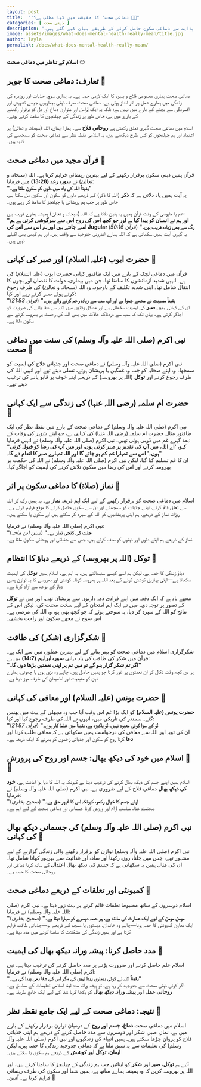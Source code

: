 ```yaml
---
layout: post
title:  "'دماغی صحت' کا حقیقت میں کیا مطلب ہے؟ 🧠🌙"
categories: [ ذہنی صحت ]
description: "اس مضمون میں دماغی صحت کے اسلامی نقطہ نظر کو سمجھا گیا ہے، جس میں قرآن اور حدیث کی روشنی میں سکون، صبر اور توکل کی اہمیت پر زور دیا گیا ہے۔ زندگی کے چیلنجز کا سامنا کرتے ہوئے اللہ کی ہدایت سے دماغی سکون حاصل کرنے کے طریقے بیان کیے گئے ہیں۔"
image: assets/images/what-does-mental-health-really-mean/title.jpg
author: layla
permalink: /docs/what-does-mental-health-really-mean/
---
```


**اسلام کے تناظر میں دماغی صحت** 😊

## تعارف: دماغی صحت کا جوہر 🌟

دماغی صحت ہماری مجموعی فلاح و بہبود کا ایک لازمی حصہ ہے۔ یہ ہماری سوچ، جذبات اور روزمرہ کی زندگی میں ہمارے عمل پر اثر انداز ہوتی ہے۔ دماغی صحت صرف ذہنی بیماریوں جیسے تشویش اور افسردگی سے بچنے کے بارے میں نہیں ہے؛ بلکہ یہ ایک پُرامن اور متوازن دماغ اور دل کو برقرار رکھنے کے بارے میں ہے، خاص طور پر زندگی کے چیلنجوں کا سامنا کرتے ہوئے۔

اسلام میں دماغی صحت گہری تعلق رکھتی ہے **روحانی فلاح** سے۔ ہمارا ایمان، اللہ (سبحانہ و تعالیٰ) پر اعتماد اور ہم چیلنجوں کو کس طرح دیکھتے ہیں، یہ اسلامی نقطہ نظر سے دماغی صحت کو سمجھنے کی کلید ہیں۔

## قرآن مجید میں دماغی صحت 📖

قرآن ہمیں ذہنی سکون برقرار رکھنے کے لیے بہترین رہنمائی فراہم کرتا ہے۔ اللہ (سبحانہ و تعالیٰ) نے **سورہ رعد (13:28)** میں فرمایا:  
**"یقیناً اللہ کی یاد میں دلوں کو سکون ملتا ہے۔"**  
یہ آیت ہمیں یاد دلاتی ہے کہ **ذکر** (اللہ کا ذکر) کے ذریعے دلوں کو سکون اور سکون مل سکتا ہے، خاص طور پر جب ہم پریشانی یا چیلنجز کا سامنا کر رہے ہوں۔

غم یا مایوسی کے وقت قرآن ہمیں یہ یقین دلاتا ہے کہ اللہ (سبحانہ و تعالیٰ) ہمیشہ ہمارے قریب ہیں:  
**"اور ہم نے انسان کو پیدا کیا ہے اور جو کچھ اس کی روح اس سے سرگوشی کرتی ہے ہم اسے جانتے ہیں اور ہم اس سے اس کی Jugular رگ سے بھی زیادہ قریب ہیں۔"** (*قرآن 50:16*)  
یہ گہری آیت ہمیں سکھاتی ہے کہ اللہ ہمارے اندرونی جدوجہد سے واقف ہیں، اور ہم کبھی بھی اکیلے نہیں ہیں۔

## حضرت ایوب (علیہ السلام) اور صبر کی کہانی 🤲

قرآن میں دماغی لچک کے بارے میں ایک طاقتور کہانی حضرت ایوب (علیہ السلام) کی ہے۔ انہیں شدید آزمائشوں کا سامنا تھا، جن میں بیماری، دولت کا نقصان اور بچوں کا انتقال شامل تھا۔ اپنی شدید تکلیف کے باوجود، وہ اللہ (سبحانہ و تعالیٰ) کی طرف رجوع کرتے ہوئے صبر کرتے رہے اور کہا:  
**"یقیناً مصیبت نے مجھے چھوا ہے اور آپ سب سے زیادہ رحم کرنے والے ہیں۔"** (*قرآن 21:83*)  
ان کی کہانی ہمیں **صبر** کی اہمیت سکھاتی ہے اور مشکل وقتوں میں اللہ سے شفا پانے کی ضرورت کو اجاگر کرتی ہے۔ یہاں تک کہ سب سے دردناک حالات میں بھی اللہ کی رحمت پر بھروسہ کرنے سے سکون ملتا ہے۔

## نبی اکرم (صلی اللہ علیہ وآلہ وسلم) کی سنت میں دماغی صحت 🌿

نبی اکرم (صلی اللہ علیہ وآلہ وسلم) نے دماغی صحت اور جذباتی فلاح کی اہمیت کو سمجھا۔ وہ اپنے صحابہ کو جب وہ غمگین یا پریشان ہوتے، تسلی دیتے تھے اور انہیں اللہ کی طرف رجوع کرنے اور **توکل** (اللہ پر بھروسہ) کے ذریعے اپنے خوف پر قابو پانے کی ترغیب دیتے تھے۔

## حضرت ام سلمہ (رضی اللہ عنہا) کی زندگی سے ایک کہانی 🌸

نبی اکرم (صلی اللہ علیہ وآلہ وسلم) کے دماغی صحت کے بارے میں نقطہ نظر کی ایک طاقتور مثال حضرت ام سلمہ (رضی اللہ عنہا) کی کہانی ہے، جو اپنے شوہر کی وفات کے بعد گہرے غم میں ڈوبی ہوئی تھیں۔ نبی اکرم (صلی اللہ علیہ وآلہ وسلم) نے انہیں فرمایا:  
**"کہو، 'اے اللہ، میں آپ کی تقدیر پر صبر کرتی ہوں، اور میں آپ کی رضا کو قبول کرتی ہوں۔' اس سے تمہارا غم کم ہو جائے گا اور اللہ تمہارے صبر کا انعام دے گا۔"**  
ان کا غم تسلیم کیا گیا، لیکن نبی اکرم (صلی اللہ علیہ وآلہ وسلم) نے اللہ کی حکمت پر بھروسہ کرنے اور اس کی رضا میں سکون تلاش کرنے کی اہمیت کو اجاگر کیا۔

## نماز (صلاۃ) کا دماغی سکون پر اثر 🙏

اسلام میں دماغی صحت کو برقرار رکھنے کے لیے ایک اہم ذریعہ **نماز** ہے۔ یہ ہمیں رک کر اللہ سے تعلق قائم کرنے، اپنے جذبات کو سمجھنے اور ان سے سکون حاصل کرنے کا موقع فراہم کرتی ہے۔ روزانہ نماز کے ذریعے، ہم اپنی پریشانیوں کو اللہ کے سپرد کر سکتے ہیں اور سکون پا سکتے ہیں۔

نبی اکرم (صلی اللہ علیہ وآلہ وسلم) نے فرمایا:  
**"جنت کی کنجی نماز ہے۔"** (*سنن ابن ماجہ*)  
نماز کے ذریعے ہم اپنے دلوں اور ذہنوں کو صاف کرتے ہیں، جس سے جذباتی اور روحانی سکون ملتا ہے۔

## توکل (اللہ پر بھروسہ) کے ذریعے دباؤ کا انتظام 🌿

دباؤ زندگی کا حصہ ہے، لیکن ہم اسے کیسے سنبھالتے ہیں، یہ اہم ہے۔ اسلام ہمیں **توکل** کی اہمیت سکھاتا ہے—اپنی بہترین کوشش کرنے کے بعد اللہ پر بھروسہ کرنا۔ کوشش اور بھروسے کا یہ توازن ہمیں دباؤ کے بوجھ سے آزاد کرتا ہے۔

مجھے یاد ہے کہ ایک دفعہ میں اپنے فرادی ذمہ داریوں سے پریشان تھی، اور میں نے **توکل** کے تصور پر توجہ دی۔ میں نے ایک اہم امتحان کے لیے سخت محنت کی، لیکن اس کے نتائج کو اللہ کے سپرد کر دیا، یہ سوچتے ہوئے کہ جو کچھ بھی ہو، وہ اللہ کی مرضی ہے۔ اس سوچ نے مجھے سکون اور راحت بخشی۔

## شکرگزاری (شکر) کی طاقت 🙌

شکرگزاری اسلام میں دماغی صحت کو بہتر بنانے کے لیے بہترین عملوں میں سے ایک ہے۔ قرآن میں شکر کی طاقت کی یاد دہانی **سورہ ابراہیم (14:7)** میں ہے:  
**"اگر تم شکر گزار بنو گے تو میں تم پر اپنی نعمتیں بڑھا دوں گا۔"**  
ہر دن کچھ وقت نکال کر ان نعمتوں پر غور کرنا جو ہمیں حاصل ہیں، چاہے وہ بڑی ہوں یا چھوٹی، ہمارے ذہن کو مثبتیت اور اطمینان کی طرف موڑ دیتا ہے۔

## حضرت یونس (علیہ السلام) اور معافی کی کہانی 🐋

**حضرت یونس (علیہ السلام)** کو ایک بڑا غم اس وقت آیا جب وہ مچھلی کے پیٹ میں پھنس گئے۔ سمندر کی تاریکی میں، انہوں نے اللہ کی طرف رجوع کیا اور کہا:  
**"تُو کے سوا کوئی معبود نہیں، تُو پاکیزہ ہے، یقیناً میں غلط کار ہوں۔"** (*قرآن 21:87*)  
ان کی توبہ اور اللہ سے معافی کی درخواست ہمیں سکھاتی ہے کہ معافی طلب کرنا اور **دعا** کرنا روح کو سکون اور جذباتی زخموں کو بھرنے کا ایک ذریعہ ہے۔

## اسلام میں خود کی دیکھ بھال: جسم اور روح کی پرورش 💪🛌

اسلام ہمیں اپنے جسم کی دیکھ بھال کرنے کی ترغیب دیتا ہے کیونکہ یہ اللہ کا دیا ہوا امانت ہے۔ **خود کی دیکھ بھال** دماغی فلاح کے لیے ضروری ہے۔ نبی اکرم (صلی اللہ علیہ وآلہ وسلم) نے فرمایا:  
**"اپنے جسم کا خیال رکھو، کیونکہ اس کا تم پر حق ہے۔"** (*صحیح بخاری*)  
صحتمند غذا، مناسب آرام اور ورزش کرنا جسمانی اور دماغی صحت کے لیے اہم ہے۔

## نبی اکرم (صلی اللہ علیہ وآلہ وسلم) کی جسمانی دیکھ بھال کی کہانی 🌿

نبی اکرم (صلی اللہ علیہ وآلہ وسلم) توازن کو برقرار رکھنے والی زندگی گزارنے کے لیے مشہور تھے، جس میں چلنا، روزہ رکھنا اور سادہ اور غذائیت سے بھرپور کھانا شامل تھا۔ ان کی مثال ہمیں یہ سکھاتی ہے کہ جسم کی دیکھ بھال **اعتدال** کے ساتھ کرنا دماغی اور روحانی صحت کا حصہ ہے۔

## کمیونٹی اور تعلقات کے ذریعے دماغی صحت 🤝

اسلام دوسروں کے ساتھ مضبوط تعلقات قائم کرنے پر بہت زور دیتا ہے۔ نبی اکرم (صلی اللہ علیہ وآلہ وسلم) نے فرمایا:  
**"مومن مومن کے لیے ایک عمارت کی مانند ہے، ہر حصہ دوسرے کو سہارا دیتا ہے۔"** (*صحیح بخاری*)  
ایک معاون کمیونٹی کا حصہ ہونا—چاہے وہ خاندان، دوستوں یا مسجد کے ذریعے ہو—جذباتی طاقت فراہم کرتا ہے اور ہمیں زندگی کی مشکلات کا سامنا کرنے میں مدد دیتا ہے۔

## مدد حاصل کرنا: پیشہ ورانہ دیکھ بھال کی اہمیت 🏥

اسلام علم حاصل کرنے اور ضرورت پڑنے پر مدد حاصل کرنے کی ترغیب دیتا ہے۔ نبی اکرم (صلی اللہ علیہ وآلہ وسلم) نے فرمایا:  
**"یقیناً اللہ نے کوئی بیماری پیدا نہیں کی مگر اس کی شفا بھی پیدا کی ہے۔"**  
اگر کوئی ذہنی صحت سے جدوجہد کر رہا ہے، تو پیشہ ورانہ مدد لینا اسلامی تعلیمات کے مطابق ہے۔ **روحانی عمل** اور **پیشہ ورانہ دیکھ بھال** کو یکجا کرنا شفا کے لیے ایک جامع طریقہ ہے۔

## نتیجہ: دماغی صحت کے لیے ایک جامع نقطہ نظر 🌈

اسلام میں دماغی صحت **دماغ، جسم اور روح** کے درمیان توازن برقرار رکھنے کے بارے میں ہے۔ نماز، صبر، شکر اور دوسروں سے مدد حاصل کرنے کے ذریعے ہم اپنی جذباتی فلاح کو پروان چڑھا سکتے ہیں۔ ہمیں انبیاء کی زندگیوں اور نبی اکرم (صلی اللہ علیہ وآلہ وسلم) کی تعلیمات سے یہ سبق ملتا ہے کہ دماغی جدوجہد زندگی کا حصہ ہیں، لیکن **ایمان، توکل اور کوشش** کے ذریعے ہم سکون پا سکتے ہیں۔

آئیے ہم **توکل**، **صبر** اور **شکر** کو اپنائیں جب ہم زندگی کے چیلنجز کا سامنا کرتے ہیں، اور اللہ پر بھروسہ کریں کہ وہ ہمیشہ ہمارے ساتھ ہے، ہمیں شفا اور سکون کی طرف رہنمائی فراہم کرتا ہے۔ آمین۔ 🙏
